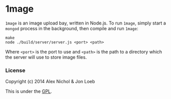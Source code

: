 # 1mage

`1mage` is an image upload bay, written in Node.js. To run `1mage`, simply start a `mongod` process in the background, then compile and run `1mage`:

    make
    node ./build/server/server.js <port> <path>

Where `<port>` is the port to use and `<path>` is the path to a directory which the server will use to store image files.

### License

Copyright (c) 2014 Alex Nichol & Jon Loeb

This is under the [GPL](http://www.gnu.org/licenses/gpl.html).
